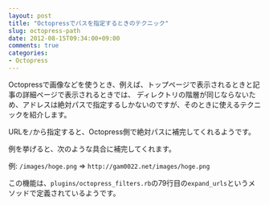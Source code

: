 ```yaml
---
layout: post
title: "Octopressでパスを指定するときのテクニック"
slug: octopress-path
date: 2012-08-15T09:34:00+09:00
comments: true
categories: 
- Octopress
---
```


Octopressで画像などを使うとき、例えば、トップページで表示されるときと記事の詳細ページで表示されるときでは、
ディレクトリの階層が同じならないため、アドレスは絶対パスで指定するしかないのですが、そのときに使えるテクニックを紹介します。

URLを`/`から指定すると、Octopress側で絶対パスに補完してくれるようです。

例を挙げると、次のような具合に補完してくれます。

例:
`/images/hoge.png` => `http://gam0022.net/images/hoge.png`

この機能は、`plugins/octopress_filters.rb`の79行目の`expand_urls`というメソッドで定義されているようです。
